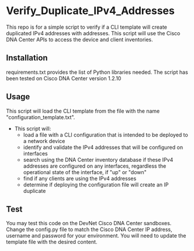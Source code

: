  
# Verify_Duplicate_IPv4_Addresses

This repo is for a simple script to verify if a CLI template will create duplicated IPv4 addresses with addresses. 
This script will use the Cisco DNA Center APIs to access the device and client inventories.


## Installation
requirements.txt provides the list of Python libraries needed. The script has been tested on Cisco DNA Center version 1.2.10


## Usage

This script will load the CLI template from the file with the name "configuration_template.txt".

- This script will:
  - load a file with a CLI configuration that is intended to be deployed to a network device
  - identify and validate the IPv4 addresses that will be configured on interfaces
  - search using the DNA Center inventory database if these IPv4 addresses are configured on any interfaces, regardless the operational state of the interface, if "up" or "down"
  - find if any clients are using the IPv4 addresses
  - determine if deploying the configuration file will create an IP duplicate
 
## Test

You may test this code on the DevNet Cisco DNA Center sandboxes. 
Change the config.py file to match the Cisco DNA Center IP address, username and password for your environment.
You will need to update the template file with the desired content. 